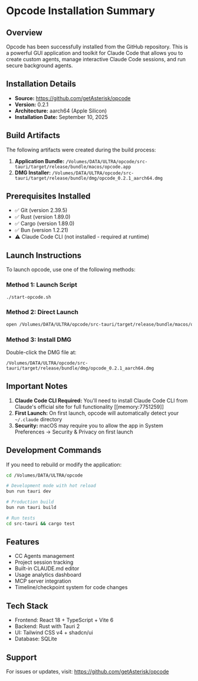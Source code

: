 # Opcode Installation Summary

## Overview
Opcode has been successfully installed from the GitHub repository. This is a powerful GUI application and toolkit for Claude Code that allows you to create custom agents, manage interactive Claude Code sessions, and run secure background agents.

## Installation Details
- **Source:** https://github.com/getAsterisk/opcode
- **Version:** 0.2.1
- **Architecture:** aarch64 (Apple Silicon)
- **Installation Date:** September 10, 2025

## Build Artifacts
The following artifacts were created during the build process:

1. **Application Bundle:** `/Volumes/DATA/ULTRA/opcode/src-tauri/target/release/bundle/macos/opcode.app`
2. **DMG Installer:** `/Volumes/DATA/ULTRA/opcode/src-tauri/target/release/bundle/dmg/opcode_0.2.1_aarch64.dmg`

## Prerequisites Installed
- ✅ Git (version 2.39.5)
- ✅ Rust (version 1.89.0)
- ✅ Cargo (version 1.89.0)
- ✅ Bun (version 1.2.21)
- ⚠️ Claude Code CLI (not installed - required at runtime)

## Launch Instructions
To launch opcode, use one of the following methods:

### Method 1: Launch Script
```bash
./start-opcode.sh
```

### Method 2: Direct Launch
```bash
open /Volumes/DATA/ULTRA/opcode/src-tauri/target/release/bundle/macos/opcode.app
```

### Method 3: Install DMG
Double-click the DMG file at:
```
/Volumes/DATA/ULTRA/opcode/src-tauri/target/release/bundle/dmg/opcode_0.2.1_aarch64.dmg
```

## Important Notes
1. **Claude Code CLI Required:** You'll need to install Claude Code CLI from Claude's official site for full functionality [[memory:7751259]]
2. **First Launch:** On first launch, opcode will automatically detect your `~/.claude` directory
3. **Security:** macOS may require you to allow the app in System Preferences → Security & Privacy on first launch

## Development Commands
If you need to rebuild or modify the application:

```bash
cd /Volumes/DATA/ULTRA/opcode

# Development mode with hot reload
bun run tauri dev

# Production build
bun run tauri build

# Run tests
cd src-tauri && cargo test
```

## Features
- CC Agents management
- Project session tracking
- Built-in CLAUDE.md editor
- Usage analytics dashboard
- MCP server integration
- Timeline/checkpoint system for code changes

## Tech Stack
- Frontend: React 18 + TypeScript + Vite 6
- Backend: Rust with Tauri 2
- UI: Tailwind CSS v4 + shadcn/ui
- Database: SQLite

## Support
For issues or updates, visit: https://github.com/getAsterisk/opcode
